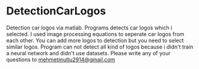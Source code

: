# DetectionCarLogos
Detection car logos via matlab.
Programs detects car logos which i selected. I used image processing equations to seperate car logos from each other.
You can add more logos to detection but you need to select similar logos. Program can not detect all kind of logos because i didn't train a neural network and didn't use datasets.
Please write any of your questions to mehmetmutlu2914@gmail.com
